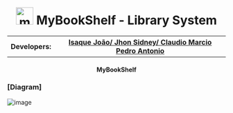 <h1 align = "center" >
  <img alt="mybookshelf" width = "40px" src="https://cdn-icons-png.flaticon.com/512/864/864685.png">
  MyBookShelf - Library System
</h1>
<table align = "center" >
  <th>Developers:</th>
  <th>
    <a href="https://github.com/isaqueijs">Isaque João/ </a>
    <a href="https://github.com/jhonsidney">Jhon Sidney/ </a>
    <a href="https://github.com/Calteryeker">Claudio Marcio</a>
    <a href="https://github.com/98PASS">Pedro Antonio</a>
  </th>
 
</table>
<h4 align="center" >MyBookShelf</h4>

### [Diagram]

![image](https://user-images.githubusercontent.com/18706961/158031911-a7dbd885-6be1-4666-a553-f43ead518f76.png)
